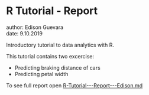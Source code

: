 # R Tutorial - Report
author: Edison Guevara<br>
date: 9.10.2019

Introductory tutorial to data analytics with R.

This tutorial contains two excercise:

- Predicting braking distance of cars
- Predicting petal width

To see full report open [R-Tutorial---Report---Edison.md](https://github.com/edidduplan/R_Tutorial/blob/master/R-Tutorial---Report---Edison.md)